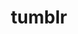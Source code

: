 ---
layout: theme
_server: http://transit.jarred.co.nz
server: http://localhost:4000	
title: tumblr
permalink: /theme/index.html
---
